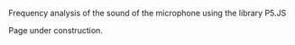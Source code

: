 Frequency analysis of the sound of the microphone using the library P5.JS

Page under construction.
